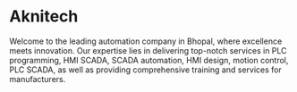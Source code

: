 # Aknitech
Welcome to the leading automation company in Bhopal, where excellence meets innovation. Our expertise lies in delivering top-notch services in PLC programming, HMI SCADA, SCADA automation, HMI design, motion control, PLC SCADA, as well as providing comprehensive training and services for manufacturers. 
